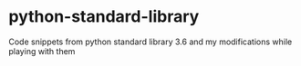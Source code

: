 # python-standard-library
Code snippets from python standard library 3.6 and my modifications while playing with them
